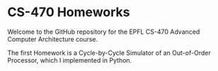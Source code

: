 # CS-470 Homeworks

Welcome to the GitHub repository for the EPFL CS-470 Advanced Computer Architecture course.

The first Homework is a Cycle-by-Cycle Simulator of an Out-of-Order Processor, which I implemented in Python.
